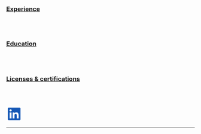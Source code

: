    


### [Experience](/Experience.md)
<br>
<br>

### [Education](/Education.md)
<br>
<br>
      
### [Licenses & certifications](/Certifications.md)
<br>
<br>

 
[![Logo!](/Bilder/Logo.png)](https://www.linkedin.com/in/rune-andersen-9837a733/)

---

